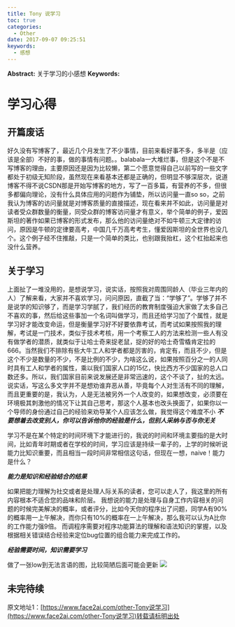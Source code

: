 ```yaml
---
title: Tony 说学习
toc: true
categories:
  - Other
date: 2017-09-07 09:25:51
keywords:
  - 感想
---
```

**Abstract:** 关于学习的小感想
**Keywords:**
<!--more-->
# 学习心得
## 开篇废话
好久没有写博客了，最近几个月发生了不少事情，目前来看好事不多，多半是（应该是全部）不好的事，做的事情有问题。。balabala一大堆烂事，但是这个不是不写博客的理由，主要原因还是因为比较懒，第二个愿意觉得自己以前写的一些文字都处于初级无知阶段，虽然现在来看基本还都是正确的，但明显不够深层次，说道博客不得不说CSDN那是开始写博客的地方，写了一百多篇，有营养的不多，但很多都偏向理论，没有什么具体应用的问题作为铺垫，所以访问量一直so so，之前我认为博客的访问量就是对博客质量的直接描述，现在看来并不如此，访问量是对读者受众群数量的衡量，同受众群的博客访问量才有意义，举个简单的例子，爱因斯坦的著作如果已博客的形式发布，那么他的访问量绝对不如牛顿三大定律的访问，原因是牛顿的定律要高考，中国几千万高考考生，懂爱因斯坦的全世界也没几个。这个例子经不住推敲，只是一个简单的类比，也别跟我抬杠，这个杠抬起来也没什么营养。
## 关于学习
上面扯了一堆没用的，是想说学习，说实话，按照我对周围同龄人（毕业三年内的人）了解来看，大家并不喜欢学习，问问原因，直截了当：“学够了”。学够了并不是说学的知识够了，而是学习学腻了，我们经历的教育制度强迫大家做了太多自己不喜欢的事，然后给这些事加一个名词叫做学习，而且还给学习加了个属性，就是学习好才能改变命运，但是衡量学习好不好要依靠考试，而考试如果按照我的理解，考试是一门技术，类似于技术考核，用一个考察工人的方法来检测一些人有没有做学者的潜质，就类似于让哈士奇来捉老鼠，捉的好的哈士奇雪橇肯定拉的666。当然我们不排除有些大牛工人和学者都是厉害的，肯定有，而且不少，但是这个不少是数量的不少，不是比例的不少，为啥这么说，如果按照百分之一的人同时具有工人和学者的属性，乘以我们国家人口的15亿，快比西方不少国家的总人口数还多。所以，我们国家目前来说发展还是非常迅速的，这个不谈了，扯的太远。
说实话，写这么多文字并不是想劝谁弃恶从善，毕竟每个人对生活有不同的理解，而且更重要的是，我认为，人是无法被另外一个人改变的，如果想改变，必须要在环境极其刺激他的情况下让其自己思考，那这个人基本也改头换面了，如果你以一个导师的身份通过自己的经验来劝导某个人应该怎么做，我觉得这个难度不小
***不要想着去改变别人，你可以告诉他你的经验是什么，但别人采纳与否与你无关***

学习不是在某个特定的时间环境下才能进行的，我说的时间和环境主要指的是大时间，比如青年时期或者在学校的时间，学习应该是持续一辈子的，上学的时候听说能力比知识重要，而且相当一段时间非常相信这句话，但现在一想，naive！能力是什么？

***能力是知识和经验结合的结果***

如果把能力理解为社交或者是处理人际关系的读者，您可以走人了，我这里的所有内容根本不适合您的品味和阶层。
我想说的能力是处理与自身工作内容相关的问题的时候完美解决的概率，或者评分，比如今天你的程序出了问题，同学A有90%的概率用一上午解决，而你只有10%的概率在一上午解决，那么我可以认为A比你的工作能力强9倍。
而调程序需要对程序功能算法的理解和语法知识的掌握，以及根据相关错误结合经验来定位bug位置的组合能力来完成工作的。

***经验需要时间，知识需要学习***

做了一张low到无法言语的图，比较简陋后面可能会更新
![](https://tony4ai-1251394096.cos.ap-hongkong.myqcloud.com/blog_images/other-Tony说学习/study.png)

## 未完待续





原文地址1：[https://www.face2ai.com/other-Tony说学习](https://www.face2ai.com/other-Tony说学习)转载请标明出处
